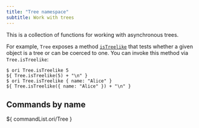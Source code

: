 ```yaml
---
title: "Tree namespace"
subtitle: Work with trees
---
```


This is a collection of functions for working with asynchronous trees.

For example, `Tree` exposes a method [`isTreelike`](isTreelike.html) that tests whether a given object is a tree or can be coerced to one. You can invoke this method via `Tree.isTreelike`:

```console
$ ori Tree.isTreelike 5
${ Tree.isTreelike(5) + "\n" }
$ ori Tree.isTreelike { name: "Alice" }
${ Tree.isTreelike({ name: "Alice" }) + "\n" }
```

## Commands by name

${ commandList.ori/Tree }
